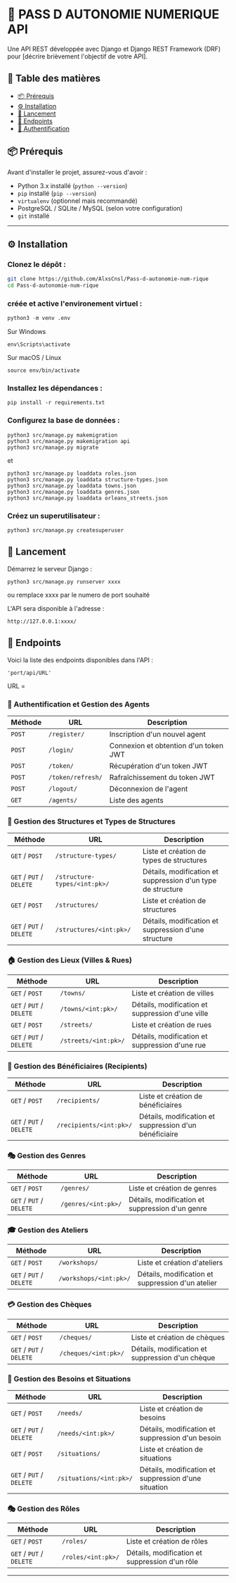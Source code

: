 # 🚀 PASS D AUTONOMIE NUMERIQUE API

Une API REST développée avec Django et Django REST Framework (DRF) pour [décrire brièvement l'objectif de votre API].

## 📌 Table des matières

- [📦 Prérequis](#-prérequis)
- [⚙️ Installation](#️-installation)
- [🚀 Lancement](#-lancement)
- [📡 Endpoints](#-endpoints)
- [🔑 Authentification](#-authentification)


## 📦 Prérequis

Avant d'installer le projet, assurez-vous d'avoir :

- Python 3.x installé (`python --version`)
- `pip` installé (`pip --version`)
- `virtualenv` (optionnel mais recommandé)
- PostgreSQL / SQLite / MySQL (selon votre configuration)
- `git` installé
---

## ⚙️ Installation

### Clonez le dépôt :

```bash
git clone https://github.com/AlxsCnsl/Pass-d-autonomie-num-rique
cd Pass-d-autonomie-num-rique
```

### créée et active l'environement virtuel :

```python
python3 -m venv .env
```

Sur Windows
```
env\Scripts\activate
```
Sur macOS / Linux
```
source env/bin/activate
```

### Installez les dépendances :

```
pip install -r requirements.txt
```

### Configurez la base de données :

```
python3 src/manage.py makemigration
python3 src/manage.py makemigration api
python3 src/manage.py migrate
```
et

```
python3 src/manage.py loaddata roles.json
python3 src/manage.py loaddata structure-types.json
python3 src/manage.py loaddata towns.json
python3 src/manage.py loaddata genres.json
python3 src/manage.py loaddata orleans_streets.json
```

### Créez un superutilisateur :

```
python3 src/manage.py createsuperuser

```

## 🚀 Lancement

Démarrez le serveur Django :
```
python3 src/manage.py runserver xxxx
```
ou remplace xxxx par le numero de port souhaité

L'API sera disponible à l'adresse :
```
http://127.0.0.1:xxxx/
```

## 📡 Endpoints

Voici la liste des endpoints disponibles dans l'API :

```
'port/api/URL'
```
URL = 


### 🔐 Authentification et Gestion des Agents


| Méthode | URL | Description |
|---------|-----|------------|
| `POST`  | `/register/` | Inscription d'un nouvel agent |
| `POST`  | `/login/` | Connexion et obtention d'un token JWT |
| `POST`  | `/token/` | Récupération d'un token JWT |
| `POST`  | `/token/refresh/` | Rafraîchissement du token JWT |
| `POST`  | `/logout/` | Déconnexion de l'agent |
| `GET`   | `/agents/` | Liste des agents |

### 🏢 Gestion des Structures et Types de Structures

| Méthode | URL | Description |
|---------|-----|------------|
| `GET` / `POST` | `/structure-types/` | Liste et création de types de structures |
| `GET` / `PUT` / `DELETE` | `/structure-types/<int:pk>/` | Détails, modification et suppression d'un type de structure |
| `GET` / `POST` | `/structures/` | Liste et création de structures |
| `GET` / `PUT` / `DELETE` | `/structures/<int:pk>/` | Détails, modification et suppression d'une structure |

### 🏠 Gestion des Lieux (Villes & Rues)

| Méthode | URL | Description |
|---------|-----|------------|
| `GET` / `POST` | `/towns/` | Liste et création de villes |
| `GET` / `PUT` / `DELETE` | `/towns/<int:pk>/` | Détails, modification et suppression d'une ville |
| `GET` / `POST` | `/streets/` | Liste et création de rues |
| `GET` / `PUT` / `DELETE` | `/streets/<int:pk>/` | Détails, modification et suppression d'une rue |

### 👥 Gestion des Bénéficiaires (Recipients)

| Méthode | URL | Description |
|---------|-----|------------|
| `GET` / `POST` | `/recipients/` | Liste et création de bénéficiaires |
| `GET` / `PUT` / `DELETE` | `/recipients/<int:pk>/` | Détails, modification et suppression d'un bénéficiaire |

### 🎭 Gestion des Genres

| Méthode | URL | Description |
|---------|-----|------------|
| `GET` / `POST` | `/genres/` | Liste et création de genres |
| `GET` / `PUT` / `DELETE` | `/genres/<int:pk>/` | Détails, modification et suppression d'un genre |

### 🎓 Gestion des Ateliers

| Méthode | URL | Description |
|---------|-----|------------|
| `GET` / `POST` | `/workshops/` | Liste et création d'ateliers |
| `GET` / `PUT` / `DELETE` | `/workshops/<int:pk>/` | Détails, modification et suppression d'un atelier |

### 💳 Gestion des Chèques

| Méthode | URL | Description |
|---------|-----|------------|
| `GET` / `POST` | `/cheques/` | Liste et création de chèques |
| `GET` / `PUT` / `DELETE` | `/cheques/<int:pk>/` | Détails, modification et suppression d'un chèque |

### 🚨 Gestion des Besoins et Situations

| Méthode | URL | Description |
|---------|-----|------------|
| `GET` / `POST` | `/needs/` | Liste et création de besoins |
| `GET` / `PUT` / `DELETE` | `/needs/<int:pk>/` | Détails, modification et suppression d'un besoin |
| `GET` / `POST` | `/situations/` | Liste et création de situations |
| `GET` / `PUT` / `DELETE` | `/situations/<int:pk>/` | Détails, modification et suppression d'une situation |

### 🎭 Gestion des Rôles

| Méthode | URL | Description |
|---------|-----|------------|
| `GET` / `POST` | `/roles/` | Liste et création de rôles |
| `GET` / `PUT` / `DELETE` | `/roles/<int:pk>/` | Détails, modification et suppression d'un rôle |

---